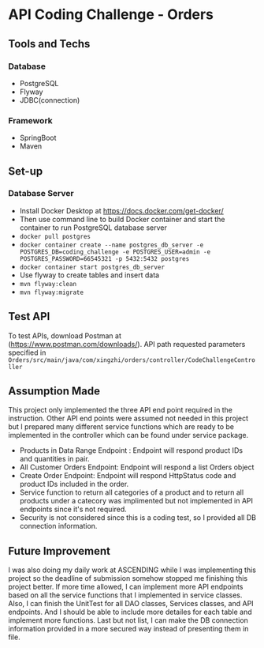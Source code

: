 ﻿# API Coding Challenge - Orders


## Tools and Techs
### Database

 - PostgreSQL
 - Flyway
 - JDBC(connection)
 ### Framework
 
 - SpringBoot
 - Maven
## Set-up

 ### Database Server
 

 - Install Docker Desktop at https://docs.docker.com/get-docker/
 - Then use command line to build Docker container and start the container to run PostgreSQL database server
 - `docker pull postgres`
 - `docker container create --name postgres_db_server -e POSTGRES_DB=coding_challenge -e POSTGRES_USER=admin -e POSTGRES_PASSWORD=66545321 -p 5432:5432 postgres` 
 - `docker container start postgres_db_server`
 - Use flyway to create tables and insert data
 - `mvn flyway:clean`
 - `mvn flyway:migrate`

## Test API

To test APIs, download Postman at (https://www.postman.com/downloads/). 
API path requested parameters specified in `Orders/src/main/java/com/xingzhi/orders/controller/CodeChallengeController`

## Assumption Made

This project only implemented the three API end point required in the instruction. Other API end points were assumed not needed in this project but I prepared many different service functions which are ready to be implemented in the controller which can be found under service package. 

 - Products in Data Range Endpoint : Endpoint will respond product IDs and quantities in pair.
 - All Customer Orders Endpoint: Endpoint will respond a list Orders object
 - Create Order Endpoint: Endpoint will respond HttpStatus code and product IDs included in the order.
 - Service function to return all categories of a product and to return  all products under a catecory was implimented but not implemented in API endpoints since it's not required.  
 - Security is not considered since this is a coding test, so I provided all DB connection information.  
## Future Improvement

I was also doing my daily work at ASCENDING while I was implementing this project so the deadline of submission somehow stopped me finishing this project better. 
If more time allowed, I can implement more API endpoints based on all the service functions that I implemented in service classes. Also, I can finish the UnitTest
for all DAO classes, Services classes, and API endpoints. And I should be able to include more detailes for each table and implement more functions. Last but not list, I can make the DB connection information provided in a more secured way instead of 
presenting them in file.